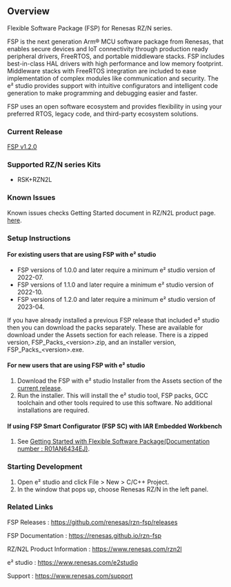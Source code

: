 ## Overview

Flexible Software Package (FSP) for Renesas RZ/N series.

FSP is the next generation Arm® MCU software package from Renesas, that enables secure devices and IoT connectivity through production ready peripheral drivers, FreeRTOS, and portable middleware stacks.
FSP includes best-in-class HAL drivers with high performance and low memory footprint. Middleware stacks with FreeRTOS integration are included to ease implementation of complex modules like communication and security.
The e² studio provides support with intuitive configurators and intelligent code generation to make programming and debugging easier and faster.

FSP uses an open software ecosystem and provides flexibility in using your preferred RTOS, legacy code, and third-party ecosystem solutions.

### Current Release

[FSP v1.2.0](https://github.com/renesas/rzn-fsp/releases/tag/v1.2.0)

### Supported RZ/N series Kits

- RSK+RZN2L

### Known Issues

Known issues checks Getting Started document in RZ/N2L product page. [here](https://www.renesas.com/rzn2l).

### Setup Instructions

#### For existing users that are using FSP with e² studio

- FSP versions of 1.0.0 and later require a minimum e² studio version of 2022-07.
- FSP versions of 1.1.0 and later require a minimum e² studio version of 2022-10.
- FSP versions of 1.2.0 and later require a minimum e² studio version of 2023-04.

If you have already installed a previous FSP release that included e² studio then you can download the packs separately. These are available for download under the Assets section for each release. There is a zipped version, FSP_Packs_\<version\>.zip, and an installer version, FSP_Packs_\<version\>.exe.

#### For new users that are using FSP with e² studio

1.	Download the FSP with e² studio Installer from the Assets section of the [current release](https://github.com/renesas/rzn-fsp/releases/tag/v1.2.0).
2.	Run the installer. This will install the e² studio tool, FSP packs, GCC toolchain and other tools required to use this software. No additional installations are required.

#### If using FSP Smart Configurator (FSP SC) with IAR Embedded Workbench ####

1.  See [Getting Started with Flexible Software Package(Documentation number : R01AN6434EJ)](https://www.renesas.com/rzn2l).

### Starting Development

1. Open e² studio and click File > New > C/C++ Project.
2. In the window that pops up, choose Renesas RZ/N in the left panel.

### Related Links

FSP Releases :  https://github.com/renesas/rzn-fsp/releases

FSP Documentation : https://renesas.github.io/rzn-fsp

RZ/N2L Product Information : https://www.renesas.com/rzn2l

e² studio : https://www.renesas.com/e2studio

Support : https://www.renesas.com/support
